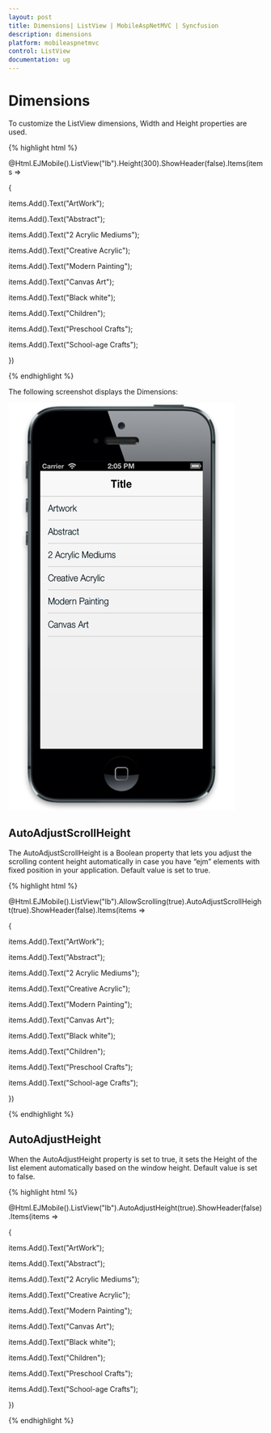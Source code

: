```yaml
---
layout: post
title: Dimensions| ListView | MobileAspNetMVC | Syncfusion
description: dimensions
platform: mobileaspnetmvc
control: ListView
documentation: ug
---
```


# Dimensions

To customize the ListView dimensions, Width and Height properties are used.

{% highlight html %}

@Html.EJMobile().ListView("lb").Height(300).ShowHeader(false).Items(items =>

{

items.Add().Text("ArtWork");

items.Add().Text("Abstract");

items.Add().Text("2 Acrylic Mediums");

items.Add().Text("Creative Acrylic");

items.Add().Text("Modern Painting");

items.Add().Text("Canvas Art");

items.Add().Text("Black white");

items.Add().Text("Children");

items.Add().Text("Preschool Crafts");

items.Add().Text("School-age Crafts");

})

{% endhighlight %}

The following screenshot displays the Dimensions:

![Height z](Dimensions_images/Dimensions_img1.png)


## AutoAdjustScrollHeight

The AutoAdjustScrollHeight is a Boolean property that lets you adjust the scrolling content height automatically in case you have “ejm” elements with fixed position in your application. Default value is set to true.

{% highlight html %}

@Html.EJMobile().ListView("lb").AllowScrolling(true).AutoAdjustScrollHeight(true).ShowHeader(false).Items(items =>

{

items.Add().Text("ArtWork");

items.Add().Text("Abstract");

items.Add().Text("2 Acrylic Mediums");

items.Add().Text("Creative Acrylic");

items.Add().Text("Modern Painting");

items.Add().Text("Canvas Art");

items.Add().Text("Black white");

items.Add().Text("Children");

items.Add().Text("Preschool Crafts");

items.Add().Text("School-age Crafts");

})

{% endhighlight %}

## AutoAdjustHeight

When the AutoAdjustHeight property is set to true, it sets the Height of the list element automatically based on the window height. Default value is set to false.

{% highlight html %}

@Html.EJMobile().ListView("lb").AutoAdjustHeight(true).ShowHeader(false).Items(items =>

{

items.Add().Text("ArtWork");

items.Add().Text("Abstract");

items.Add().Text("2 Acrylic Mediums");

items.Add().Text("Creative Acrylic");

items.Add().Text("Modern Painting");

items.Add().Text("Canvas Art");

items.Add().Text("Black white");

items.Add().Text("Children");

items.Add().Text("Preschool Crafts");

items.Add().Text("School-age Crafts");

})

{% endhighlight %}


